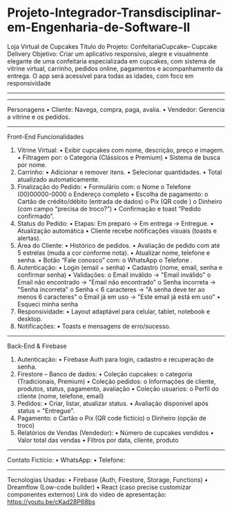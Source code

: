 # Projeto-Integrador-Transdisciplinar-em-Engenharia-de-Software-II
Loja Virtual de Cupcakes
Título do Projeto:
ConfeitariaCupcake– Cupcake Delivery
Objetivo:
Criar um aplicativo responsivo, alegre e visualmente elegante de uma confeitaria especializada em cupcakes, com sistema de vitrine virtual, carrinho, pedidos online, pagamentos e acompanhamento da entrega. O app será acessível para todas as idades, com foco em responsividade
________________________________________
________________________________________
Personagens
•	Cliente: Navega, compra, paga, avalia.
•	Vendedor: Gerencia a vitrine e os pedidos.
________________________________________
Front-End Funcionalidades
1. Vitrine Virtual:
•	Exibir cupcakes com nome, descrição, preço e imagem.
•	Filtragem por:
o	Categoria (Clássicos e Premium)
•	Sistema de busca por nome.
2. Carrinho:
•	Adicionar e remover itens.
•	Selecionar quantidades.
•	Total atualizado automaticamente.
3. Finalização do Pedido:
•	Formulário com:
o	Nome
o	Telefone (00)00000-0000
o	Endereço completo
•	Escolha de pagamento:
o	Cartão de crédito/débito (entrada de dados)
o	Pix (QR code )
o	Dinheiro (com campo “precisa de troco?”)
•	Confirmação e toast “Pedido confirmado”.
4. Status do Pedido:
•	Etapas: Em preparo → Em entrega → Entregue.
•	Atualização automática 
•	Cliente recebe notificações visuais (toasts e alertas).
5. Área do Cliente:
•	Histórico de pedidos.
•	Avaliação de pedido com até 5 estrelas (muda a cor conforme nota).
•	Atualizar nome, telefone e senha.
•	Botão “Fale conosco” com:
o	WhatsApp 
o	Telefone 
.
6. Autenticação:
•	Login (email + senha)
•	Cadastro (nome, email, senha e confirmar senha)
•	Validações:
o	Email inválido → "Email inválido"
o	Email não encontrado → "Email não encontrado"
o	Senha incorreta → "Senha incorreta"
o	Senha < 6 caracteres → "A senha deve ter ao menos 6 caracteres"
o	Email já em uso → "Este email já está em uso"
•	Esqueci minha senha
7. Responsividade:
•	Layout adaptável para celular, tablet, notebook e desktop.
8. Notificações:
•	Toasts e mensagens de erro/sucesso.
________________________________________
Back-End & Firebase
1. Autenticação:
•	Firebase Auth para login, cadastro e recuperação de senha.
2. Firestore – Banco de dados:
•	Coleção cupcakes:
o	categoria (Tradicionais, Premium)
•	Coleção pedidos:
o	Informações de cliente, produtos, status, pagamento, avaliação
•	Coleção usuarios:
o	Perfil do cliente (nome, telefone, email)
3. Pedidos:
•	Criar, listar, atualizar status.
•	Avaliação disponível após status = "Entregue".
4. Pagamento:
o	Cartão
o	Pix (QR code fictício)
o	Dinheiro (opção de troco)
5. Relatórios de Vendas (Vendedor):
•	Número de cupcakes vendidos
•	Valor total das vendas
•	Filtros por data, cliente, produto
________________________________________
Contato Fictício:
•	WhatsApp: 
•	Telefone: 
________________________________________
Tecnologias Usadas:
•	Firebase (Auth, Firestore, Storage, Functions)
•	Dreamflow (Low-code builder)
•	React (caso precise customizar componentes externos)
Link do video de apresentação: https://youtu.be/cKad28P68bs
